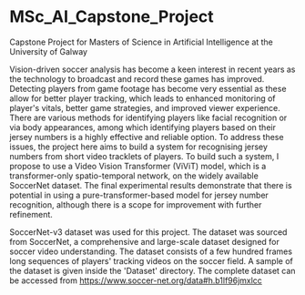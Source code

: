 # MSc_AI_Capstone_Project
Capstone Project for Masters of Science in Artificial Intelligence at the University of Galway

Vision-driven soccer analysis has become a keen interest in recent years as the technology to broadcast and record these games has improved. Detecting players from game footage has become very essential as these allow for better player tracking, which leads to enhanced monitoring of player's vitals, better game strategies, and improved viewer experience. There are various methods for identifying players like facial recognition or via body appearances, among which identifying players based on their jersey numbers is a highly effective and reliable option. To address these issues, the project here aims to build a system for recognising jersey numbers from short video tracklets of players. To build such a system, I propose to use a Video Vision Transformer (ViViT) model, which is a transformer-only spatio-temporal network, on the widely available SoccerNet dataset. The final experimental results demonstrate that there is potential in using a pure-transformer-based model for jersey number recognition, although there is a scope for improvement with further refinement.

SoccerNet-v3 dataset was used for this project. The dataset was sourced from SoccerNet, a comprehensive and large-scale dataset designed for soccer video understanding. The dataset consists of a few hundred frames long sequences of players' tracking videos on the soccer field.
A sample of the dataset is given inside the 'Dataset' directory. The complete dataset can be accessed from https://www.soccer-net.org/data#h.b1lf96jmxlcc

